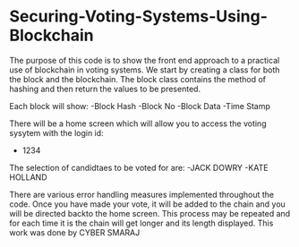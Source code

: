 # Securing-Voting-Systems-Using-Blockchain
The purpose of this code is to show the front end approach to a practical use of blockchain in voting systems.
We start by creating a class for both the block and the blockchain.
The block class contains the method of hashing and then return the values to be presented.

Each block will show:
-Block Hash
-Block No
-Block Data
-Time Stamp

There will be a home screen which will allow you to access the voting sysytem with the login id:
- 1234

The selection of candidtaes to be voted for are:
-JACK DOWRY
-KATE HOLLAND

There are various error handling measures implemented throughout the code.
Once you have made your vote, it will be added to the chain and you will be directed backto the home screen.
This process may be repeated and for each time it is the chain will get longer and its length displayed.
This work was done by CYBER SMARAJ
